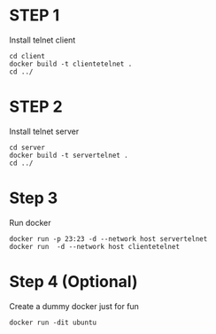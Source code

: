 # STEP 1

Install telnet client 

    cd client
    docker build -t clientetelnet .
    cd ../

# STEP 2

Install telnet server

    cd server
    docker build -t servertelnet .
    cd ../

# Step 3

Run docker

    docker run -p 23:23 -d --network host servertelnet 
    docker run  -d --network host clientetelnet 

# Step 4 (Optional)

Create a dummy docker just for fun  

    docker run -dit ubuntu